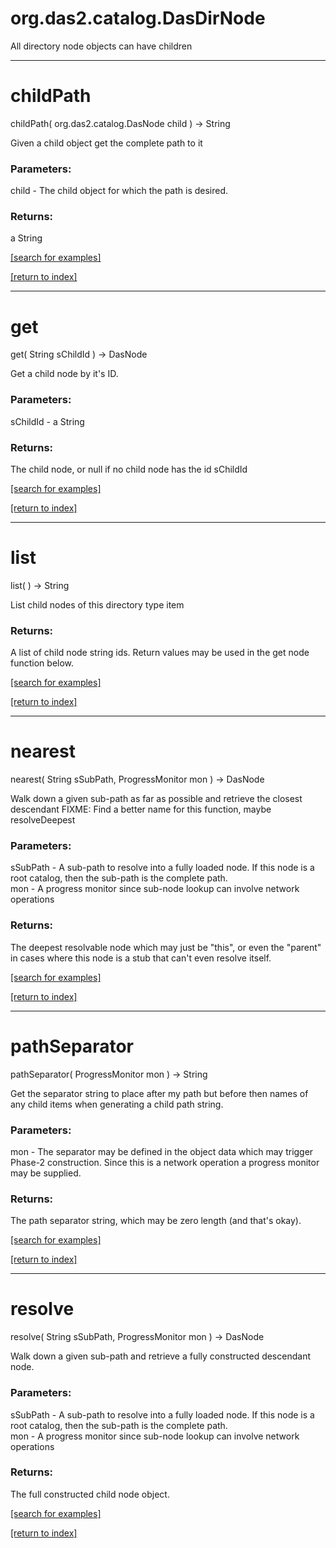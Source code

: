 # org.das2.catalog.DasDirNode

All directory node objects can have children

***
<a name="childPath"></a>
# childPath
childPath( org.das2.catalog.DasNode child ) &rarr; String

Given a child object get the complete path to it

### Parameters:
child - The child object for which the path is desired.

### Returns:
a String


<a href="https://github.com/autoplot/dev/search?q=childPath&unscoped_q=childPath">[search for examples]</a>

<a href="https://github.com/autoplot/documentation/blob/master/javadoc/index-all.md">[return to index]</a>

***
<a name="get"></a>
# get
get( String sChildId ) &rarr; DasNode

Get a child node by it's ID.

### Parameters:
sChildId - a String

### Returns:
The child node, or null if no child node has the id sChildId

<a href="https://github.com/autoplot/dev/search?q=get&unscoped_q=get">[search for examples]</a>

<a href="https://github.com/autoplot/documentation/blob/master/javadoc/index-all.md">[return to index]</a>

***
<a name="list"></a>
# list
list(  ) &rarr; String

List child nodes of this directory type item

### Returns:
A list of child node string ids.  Return values may be used in the get node
         function below.

<a href="https://github.com/autoplot/dev/search?q=list&unscoped_q=list">[search for examples]</a>

<a href="https://github.com/autoplot/documentation/blob/master/javadoc/index-all.md">[return to index]</a>

***
<a name="nearest"></a>
# nearest
nearest( String sSubPath, ProgressMonitor mon ) &rarr; DasNode

Walk down a given sub-path as far as possible and retrieve the closest descendant
 FIXME: Find a better name for this function, maybe resolveDeepest

### Parameters:
sSubPath - A sub-path to resolve into a fully loaded node.  If this node is a
        root catalog, then the sub-path is the complete path.
<br>mon - A progress monitor since sub-node lookup can involve network operations

### Returns:
The deepest resolvable node which may just be "this", or even the "parent"
         in cases where this node is a stub that can't even resolve itself.

<a href="https://github.com/autoplot/dev/search?q=nearest&unscoped_q=nearest">[search for examples]</a>

<a href="https://github.com/autoplot/documentation/blob/master/javadoc/index-all.md">[return to index]</a>

***
<a name="pathSeparator"></a>
# pathSeparator
pathSeparator( ProgressMonitor mon ) &rarr; String

Get the separator string to place after my path but before then names of any 
 child items when generating a child path string.

### Parameters:
mon - The separator may be defined in the object data which may trigger
            Phase-2 construction.  Since this is a network operation a progress
            monitor may be supplied.

### Returns:
The path separator string, which may be zero length (and that's okay).

<a href="https://github.com/autoplot/dev/search?q=pathSeparator&unscoped_q=pathSeparator">[search for examples]</a>

<a href="https://github.com/autoplot/documentation/blob/master/javadoc/index-all.md">[return to index]</a>

***
<a name="resolve"></a>
# resolve
resolve( String sSubPath, ProgressMonitor mon ) &rarr; DasNode

Walk down a given sub-path and retrieve a fully constructed descendant node.

### Parameters:
sSubPath - A sub-path to resolve into a fully loaded node.  If this node is a 
        root catalog, then the sub-path is the complete path.
<br>mon - A progress monitor since sub-node lookup can involve network operations

### Returns:
The full constructed child node object.

<a href="https://github.com/autoplot/dev/search?q=resolve&unscoped_q=resolve">[search for examples]</a>

<a href="https://github.com/autoplot/documentation/blob/master/javadoc/index-all.md">[return to index]</a>

